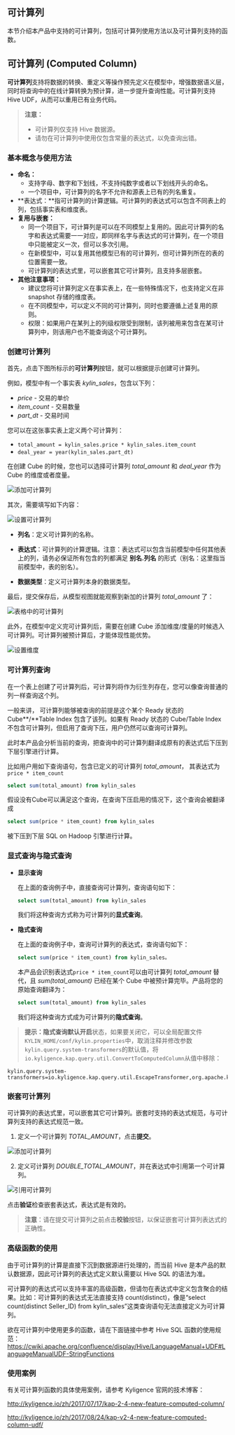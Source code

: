 ## 可计算列

本节介绍本产品中支持的可计算列，包括可计算列使用方法以及可计算列支持的函数。




## 可计算列 (Computed Column)

**可计算列**支持将数据的转换、重定义等操作预先定义在模型中，增强数据语义层，同时将查询中的在线计算转换为预计算，进一步提升查询性能。可计算列支持 Hive UDF，从而可以重用已有业务代码。

> **注意：**
>   - 可计算列仅支持 Hive 数据源。
>   - 请勿在可计算列中使用仅包含常量的表达式，以免查询出错。



### 基本概念与使用方法
- **命名：**
  - 支持字母、数字和下划线，不支持纯数字或者以下划线开头的命名。
  - 一个项目中，可计算列的名字不允许和源表上已有的列名重复。
- **表达式：**指可计算列的计算逻辑。可计算列的表达式可以包含不同表上的列，包括事实表和维度表。
- **复用与嵌套：**
  - 同一个项目下，可计算列是可以在不同模型上复用的。因此可计算列的名字和表达式需要一一对应，即同样名字与表达式的可计算列，在一个项目中只能被定义一次，但可以多次引用。
  - 在新模型中，可以复用其他模型已有的可计算列，但可计算列所在的表的位置需要一致。
  - 可计算列的表达式里，可以嵌套其它可计算列，且支持多层嵌套。
- **其他注意事项：**
  - 建议您将可计算列定义在事实表上，在一些特殊情况下，也支持定义在非 snapshot 存储的维度表。
  - 在不同模型中，可以定义不同的可计算列，同时也要遵循上述复用的原则。
  - 权限：如果用户在某列上的列级权限受到限制，该列被用来包含在某可计算列中，则该用户也不能查询这个可计算列。





### 创建可计算列

首先，点击下图所标示的**可计算列**按钮，就可以根据提示创建可计算列。

例如，模型中有一个事实表 *kylin_sales*，包含以下列：

- *price* - 交易的单价
- *item_count* - 交易数量
- *part_dt* - 交易时间

您可以在这张事实表上定义两个可计算列：

- `total_amount = kylin_sales.price * kylin_sales.item_count` 
- `deal_year = year(kylin_sales.part_dt)`

在创建 Cube 的时候，您也可以选择可计算列 *total_amount* 和 *deal_year* 作为 Cube 的维度或者度量。

![添加可计算列](images/computed_column_view.png)

其次，需要填写如下内容：

![设置可计算列](images/computed_column_define.png)

+ **列名**：定义可计算列的名称。

+ **表达式**：可计算列的计算逻辑。注意：表达式可以包含当前模型中任何其他表上的列，请务必保证所有包含的列都满足 **别名.列名** 的形式（别名：这里指当前模型中，表的别名）。

+ **数据类型**：定义可计算列本身的数据类型。

最后，提交保存后，从模型视图就能观察到新加的计算列 *total_amount* 了：

![表格中的可计算列](images/computed_column_cn.4.png)

此外，在模型中定义完可计算列后，需要在创建 Cube 添加维度/度量的时候选入可计算列。可计算列被预计算后，才能体现性能优势。

![设置维度](images/computed_column_cn.3.png)

### 可计算列查询

在一个表上创建了可计算列后，可计算列将作为衍生列存在，您可以像查询普通的列一样查询这个列。

一般来讲， 可计算列能够被查询的前提是这个某个 Ready 状态的 Cube**/**Table Index 包含了该列。如果有 Ready 状态的 Cube/Table Index 不包含可计算列，但启用了查询下压，用户仍然可以查询可计算列。

此时本产品会分析当前的查询，把查询中的可计算列翻译成原有的表达式后下压到下层引擎进行计算。

比如用户用如下查询语句，包含已定义的可计算列 *total_amount*， 其表达式为 `price * item_count`

```sql
select sum(total_amount) from kylin_sales
```

假设没有Cube可以满足这个查询，在查询下压启用的情况下，这个查询会被翻译成

```sql
select sum(price * item_count) from kylin_sales
```

被下压到下层 SQL on Hadoop 引擎进行计算。



### 显式查询与隐式查询

- **显示查询**

  在上面的查询例子中，直接查询可计算列，查询语句如下：	

  ```Sql
  select sum(total_amount) from kylin_sales
  ```

  我们将这种查询方式称为可计算列的**显式查询**。



- **隐式查询**

  在上面的查询例子中，查询可计算列的表达式，查询语句如下：

  ```sql
  select sum(price * item_count) from kylin_sales。
  ```

  本产品会识别表达式`price * item_count`可以由可计算列 *total_amount* 替代，且 *sum(total_amount)* 已经在某个 Cube 中被预计算完毕。产品将您的原始查询翻译为：

  ```sql
  select sum(total_amount) from kylin_sales
  ```

  我们将这种查询方式成为可计算列的**隐式查询**。

> **提示：**隐式查询默认**开启**状态，如果要关闭它，可以全局配置文件`KYLIN_HOME/conf/kylin.properties`中，取消注释并修改参数 `kylin.query.system-transformers`的默认值，将`io.kyligence.kap.query.util.ConvertToComputedColumn`从值中移除： 

```properties
kylin.query.system-transformers=io.kyligence.kap.query.util.EscapeTransformer,org.apache.kylin.query.util.DefaultQueryTransformer,org.apache.kylin.query.util.KeywordDefaultDirtyHack,io.kyligence.kap.query.security.RowFilter,io.kyligence.kap.query.security.HackSelectStarWithColumnACL
```



### 嵌套可计算列

可计算列的表达式里，可以嵌套其它可计算列。嵌套时支持的表达式规范，与可计算列支持的表达式规范一致。

1. 定义一个可计算列 *TOTAL_AMOUNT*，点击**提交**。

![添加可计算列](images/computed_column_define.png)

2. 定义可计算列 *DOUBLE_TOTAL_AMOUNT*，并在表达式中引用第一个可计算列。

![引用可计算列](images/nest_computed_column.png)

点击**验证**检查嵌套表达式，表达式是有效的。

> **注意**：请在提交可计算列之前点击**校验**按钮，以保证嵌套可计算列表达式的正确性。



### 高级函数的使用

由于可计算列的计算是直接下沉到数据源进行处理的，而当前 Hive 是本产品的默认数据源，因此可计算列的表达式定义默认需要以 Hive SQL 的语法为准。

可计算列的表达式可以支持丰富的高级函数，但请勿在表达式中定义包含聚合的结果。比如：可计算列的表达式无法直接支持 count(distinct)，像是“select count(distinct Seller_ID) from kylin_sales”这类查询语句无法直接定义为可计算列。

欲在可计算列中使用更多的函数，请在下面链接中参考 Hive SQL 函数的使用规范：
https://cwiki.apache.org/confluence/display/Hive/LanguageManual+UDF#LanguageManualUDF-StringFunctions



### 使用案例

有关可计算列函数的具体使用案例，请参考 Kyligence 官网的技术博客：

http://kyligence.io/zh/2017/07/17/kap-2-4-new-feature-computed-column/ 

http://kyligence.io/zh/2017/08/24/kap-v2-4-new-feature-computed-column-udf/  



